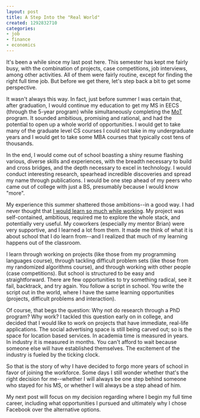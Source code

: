 ```yaml
---
layout: post
title: A Step Into the "Real World"
created: 1292832710
categories:
- job
- finance
- economics
---
```

It's been a while since my last post here. This semester has kept me fairly busy, with the combination of projects, case competitions, job interviews, among other activities. All of them were fairly routine, except for finding the right full time job. But before we get there, let's step back a bit to get some perspective.

It wasn't always this way. In fact, just before summer I was certain that, after graduation, I would continue my education to get my MS in EECS (through the 5-year program) while simultaneously completing the [MoT](http://mot.berkeley.edu/) program. It sounded ambitious, promising and rational, and had the potential to open up a whole world of opportunities. I would get to take many of the graduate level CS courses I could not take in my undergraduate years and I would get to take some MBA courses that typically cost tens of thousands.

In the end, I would come out of school boasting a shiny resume flashing various, diverse skills and experiences, with the breadth necessary to build and cross bridges, and the depth necessary to excel in technology. I would conduct interesting research, spearhead incredible discoveries and spread my name through publications. I would be one step ahead of my peers who came out of college with just a BS, presumably because I would know "more".

My experience this summer shattered those ambitions--in a good way. I had never thought that [I would learn so much while working](http://dailycow.org/node/1084). My project was self-contained, ambitious, required me to explore the whole stack, and potentially very useful. My coworkers (especially my mentor Brian) were very supportive, and I learned a lot from them. It made me think of what it is about school that I do learn from--and I realized that much of my learning happens out of the classroom.

I learn through working on projects (like those from my programming languages course), through tackling difficult problem sets (like those from my randomized algorithms course), and through working with other people (case competitions). But school is structured to be easy and straightforward. There are few opportunities to try something radical, see it fail, backtrack, and try again. You follow a script in school. You write the script out in the world, where I have the same learning opportunities (projects, difficult problems and interaction).

Of course, that begs the question: Why not do research through a PhD program? Why work? I tackled this question early on in college, and decided that I would like to work on projects that have immediate, real-life applications. The social advertising space is still being carved out; so is the space for location based services. In academia time is measured in years. In industry it is measured in months. You can't afford to wait because someone else will have established themselves. The excitement of the industry is fueled by the ticking clock.

So that is the story of why I have decided to forgo more years of school in favor of joining the workforce. Some days I still wonder whether that's the right decision for me--whether I will always be one step behind someone who stayed for his MS, or whether I will always be a step ahead of him.

My next post will focus on my decision regarding where I begin my full time career, including what opportunities I pursued and ultimately why I chose Facebook over the alternative options.
